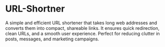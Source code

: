 # URL-Shortner
A simple and efficient URL shortener that takes long web addresses and converts them into compact, shareable links. It ensures quick redirection, clean URLs, and a smooth user experience. Perfect for reducing clutter in posts, messages, and marketing campaigns.
